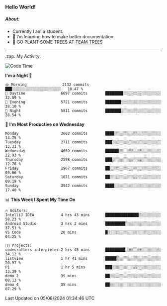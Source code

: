 ### Hello World!

##### About:
- Currently I am a student.
- 🌱 I’m learning how to make better documentation.
- 🌱 GO PLANT SOME TREES AT [TEAM TREES](https://teamtrees.org/)

---
  <summary>:zap: My Activity:</summary>
  
<!--START_SECTION:waka-->
![Code Time](http://img.shields.io/badge/Code%20Time-1%2C385%20hrs%2031%20mins-blue)

**I'm a Night 🦉** 

```text
🌞 Morning                2132 commits        ███░░░░░░░░░░░░░░░░░░░░░░   10.47 % 
🌆 Daytime                6697 commits        ████████░░░░░░░░░░░░░░░░░   32.89 % 
🌃 Evening                5721 commits        ███████░░░░░░░░░░░░░░░░░░   28.10 % 
🌙 Night                  5811 commits        ███████░░░░░░░░░░░░░░░░░░   28.54 % 
```
📅 **I'm Most Productive on Wednesday** 

```text
Monday                   3003 commits        ████░░░░░░░░░░░░░░░░░░░░░   14.75 % 
Tuesday                  2711 commits        ███░░░░░░░░░░░░░░░░░░░░░░   13.31 % 
Wednesday                4669 commits        ██████░░░░░░░░░░░░░░░░░░░   22.93 % 
Thursday                 2598 commits        ███░░░░░░░░░░░░░░░░░░░░░░   12.76 % 
Friday                   1967 commits        ██░░░░░░░░░░░░░░░░░░░░░░░   09.66 % 
Saturday                 1871 commits        ██░░░░░░░░░░░░░░░░░░░░░░░   09.19 % 
Sunday                   3542 commits        ████░░░░░░░░░░░░░░░░░░░░░   17.40 % 
```


📊 **This Week I Spent My Time On** 

```text
🔥 Editors: 
IntelliJ IDEA            4 hrs 43 mins       ███████████████░░░░░░░░░░   58.23 % 
Android Studio           3 hrs 2 mins        █████████░░░░░░░░░░░░░░░░   37.51 % 
VS Code                  20 mins             █░░░░░░░░░░░░░░░░░░░░░░░░   04.25 % 

🐱‍💻 Projects: 
codecrafters-interpreter-2 hrs 45 mins       █████████░░░░░░░░░░░░░░░░   34.12 % 
listview                 1 hr 41 mins        █████░░░░░░░░░░░░░░░░░░░░   20.97 % 
P1                       1 hr 5 mins         ███░░░░░░░░░░░░░░░░░░░░░░   13.39 % 
demo 2                   39 mins             ██░░░░░░░░░░░░░░░░░░░░░░░   08.13 % 
demo 4                   35 mins             ██░░░░░░░░░░░░░░░░░░░░░░░   07.29 % 
```


 Last Updated on 05/08/2024 01:34:46 UTC
<!--END_SECTION:waka-->
